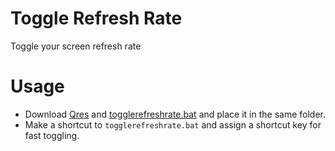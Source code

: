 # Toggle Refresh Rate
Toggle your screen refresh rate
# Usage
- Download [Qres](https://www.majorgeeks.com/files/details/qres.html) and [togglerefreshrate.bat](https://raw.githubusercontent.com/RtiM0/toggle-refresh-rate/main/togglerefreshrate.bat) and place it in the same folder.
- Make a shortcut to `togglerefreshrate.bat` and assign a shortcut key for fast toggling.
